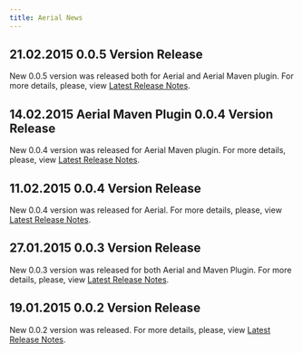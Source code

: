 ```yaml
---
title: Aerial News
---
```


## 21.02.2015 0.0.5 Version Release

New 0.0.5 version was released both for Aerial and Aerial Maven plugin.
For more details, please, view <a href="/aerial/releases#v005" target="_blank">Latest Release Notes</a>.

## 14.02.2015 Aerial Maven Plugin 0.0.4 Version Release

New 0.0.4 version was released for Aerial Maven plugin.
For more details, please, view <a href="/aerial/releases#v004" target="_blank">Latest Release Notes</a>.

## 11.02.2015 0.0.4 Version Release

New 0.0.4 version was released for Aerial.
For more details, please, view <a href="/aerial/releases#v004" target="_blank">Latest Release Notes</a>.

## 27.01.2015 0.0.3 Version Release

New 0.0.3 version was released for both Aerial and Maven Plugin.
For more details, please, view <a href="/aerial/releases#v003" target="_blank">Latest Release Notes</a>.

## 19.01.2015 0.0.2 Version Release

New 0.0.2 version was released. For more details, please, view <a href="/aerial/releases#v002" target="_blank">Latest Release Notes</a>.
